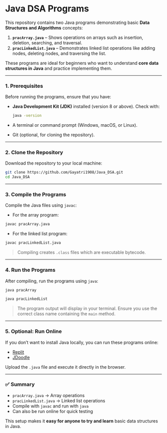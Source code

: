 # Java DSA Programs

This repository contains two Java programs demonstrating basic **Data Structures and Algorithms** concepts:

1. **`pracArray.java`** – Shows operations on arrays such as insertion, deletion, searching, and traversal.
2. **`pracLinkedList.java`** – Demonstrates linked list operations like adding nodes, deleting nodes, and traversing the list.

These programs are ideal for beginners who want to understand **core data structures in Java** and practice implementing them.

---

### **1. Prerequisites**

Before running the programs, ensure that you have:

* **Java Development Kit (JDK)** installed (version 8 or above). Check with:

  ```bash
  java -version
  ```

* A terminal or command prompt (Windows, macOS, or Linux).

* Git (optional, for cloning the repository).

---

### **2. Clone the Repository**

Download the repository to your local machine:

```bash
git clone https://github.com/Gayatri1908/Java_DSA.git
cd Java_DSA
```

---

### **3. Compile the Programs**

Compile the Java files using `javac`:

* For the array program:

```bash
javac pracArray.java
```

* For the linked list program:

```bash
javac pracLinkedList.java
```

> Compiling creates `.class` files which are executable bytecode.

---

### **4. Run the Programs**

After compiling, run the programs using `java`:

```bash
java pracArray
```

```bash
java pracLinkedList
```

> The program output will display in your terminal. Ensure you use the correct class name containing the `main` method.

---

### **5. Optional: Run Online**

If you don’t want to install Java locally, you can run these programs online:

* [Replit](https://replit.com/)
* [JDoodle](https://www.jdoodle.com/)

Upload the `.java` file and execute it directly in the browser.

---

### ✅ **Summary**

* `pracArray.java` → Array operations
* `pracLinkedList.java` → Linked list operations
* Compile with `javac` and run with `java`
* Can also be run online for quick testing

This setup makes it **easy for anyone to try and learn** basic data structures in Java.
